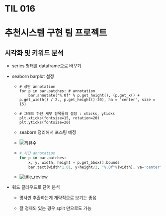 # TIL 016

# 추천시스템 구현 팀 프로젝트

## 시각화 및 키워드 분석

- series 형태를 dataframe으로 바꾸기

- seaborn barplot 설정

  - ```
    # 상단 annotation
    for p in bar.patches: # annotation
        bar.annotate("%.0f" % p.get_height(), (p.get_x() + p.get_width() / 2., p.get_height()-20), ha = 'center', size = 15)
    ```

  - ```
    # 그래프 하단 세부 항목들의 설정 : xticks, yticks
    plt.xticks(fontsize=15, rotation=20)
    plt.yticks(fontsize=20)
    ```
    
  - seaborn 정리해서 포스팅 예정
  
  - ![리뷰수](https://user-images.githubusercontent.com/98443610/153785268-6ce6d8e7-c1f3-472d-8565-40d29ceeb20a.png)
  
  - ```python
    # 하단 annotation
    for p in bar.patches:
        x, y, width, height = p.get_bbox().bounds
        bar.text(width*1.01, y+height/2, "%.0f"%(width), va='center',size=20)
    ```
  
  - ![title_review](https://user-images.githubusercontent.com/98443610/153785501-58759080-c2c6-48e8-9de8-e2e32f0b34c5.png)
  
- 워드 클라우드로 단어 분석

  - 명사만 추출하는게 개략적으로 보기는 좋음

  - 잘 정제되 있는 경우 split 만으로도 가능

    


